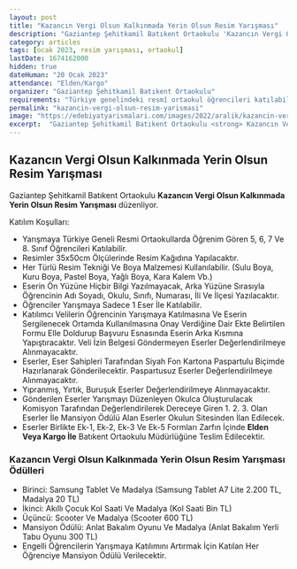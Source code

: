 ```yaml
---
layout: post
title: "Kazancın Vergi Olsun Kalkınmada Yerin Olsun Resim Yarışması"
description: "Gaziantep Şehitkamil Batıkent Ortaokulu 'Kazancın Vergi Olsun Kalkınmada Yerin Olsun Resim Yarışması' düzenliyor."
category: articles
tags: [ocak 2023, resim yarışması, ortaokul]
lastDate: 1674162000
hidden: true
dateHuman: "20 Ocak 2023"
attendance: "Elden/Kargo"
organizer: "Gaziantep Şehitkamil Batıkent Ortaokulu"
requirements: "Türkiye genelindeki resmî ortaokul öğrencileri katılabilir."
permalink: "kazancin-vergi-olsun-resim-yarismasi"
image: "https://edebiyatyarismalari.com/images/2022/aralik/kazancin-vergi-olsun-resim-yarismasi.jpg"
excerpt:  "Gaziantep Şehitkamil Batıkent Ortaokulu <strong> Kazancın Vergi Olsun Kalkınmada Yerin Olsun Resim Yarışması </strong> düzenliyor."
---
```


## Kazancın Vergi Olsun Kalkınmada Yerin Olsun Resim Yarışması
Gaziantep Şehitkamil Batıkent Ortaokulu **Kazancın Vergi Olsun Kalkınmada Yerin Olsun Resim Yarışması** düzenliyor.  

Katılım Koşulları:
- Yarışmaya Türkiye Geneli Resmi Ortaokullarda Öğrenim Gören 5, 6, 7 Ve 8. Sınıf Öğrencileri Katılabilir.
- Resimler 35x50cm Ölçülerinde Resim Kağıdına Yapılacaktır.
- Her Türlü Resim Tekniği Ve Boya Malzemesi Kullanılabilir. (Sulu Boya, Kuru Boya, Pastel Boya, Yağlı Boya, Kara Kalem Vb.)
- Eserin Ön Yüzüne Hiçbir Bilgi Yazılmayacak, Arka Yüzüne Sırasıyla Öğrencinin Adı Soyadı, Okulu, Sınıfı, Numarası, İli Ve İlçesi Yazılacaktır.
- Öğrenciler Yarışmaya Sadece 1 Eser İle Katılabilir.
- Katılımcı Velilerin Öğrencinin Yarışmaya Katılmasına Ve Eserin Sergilenecek Ortamda Kullanılmasına Onay Verdiğine Dair Ekte Belirtilen Formu Elle Doldurup Başvuru Esnasında Eserin Arka Kısmına Yapıştıracaktır. Veli İzin Belgesi Göndermeyen Eserler Değerlendirilmeye Alınmayacaktır.
- Eserler, Eser Sahipleri Tarafından Siyah Fon Kartona Paspartulu Biçimde Hazırlanarak Gönderilecektir. Paspartusuz Eserler Değerlendirilmeye Alınmayacaktır.
- Yıpranmış, Yırtık, Buruşuk Eserler Değerlendirilmeye Alınmayacaktır.
- Gönderilen Eserler Yarışmayı Düzenleyen Okulca Oluşturulacak Komisyon Tarafından Değerlendirilerek Dereceye Giren 1. 2. 3. Olan Eserler İle Mansiyon Ödülü Alan Eserler Okulun Sitesinden İlan Edilecek.
- Eserler Birlikte Ek-1, Ek-2, Ek-3 Ve Ek-5 Formları Zarfın İçinde **Elden Veya Kargo İle** Batıkent Ortaokulu Müdürlüğüne Teslim Edilecektir.


### Kazancın Vergi Olsun Kalkınmada Yerin Olsun Resim Yarışması Ödülleri
- Birinci: Samsung Tablet Ve Madalya (Samsung Tablet A7 Lite 2.200 TL, Madalya 20 TL)
- İkinci: Akıllı Çocuk Kol Saati Ve Madalya (Kol Saati Bin TL)
- Üçüncü: Scooter Ve Madalya (Scooter 600 TL)
- Mansiyon Ödülü: Anlat Bakalım Oyunu Ve Madalya (Anlat Bakalım Yerli Tabu Oyunu 300 TL)
- Engelli Öğrencilerin Yarışmaya Katılımını Artırmak İçin Katılan Her Öğrenciye Mansiyon Ödülü Verilecektir.
